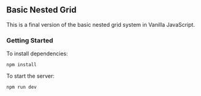 ## Basic Nested Grid

This is a final version of the basic nested grid system in Vanilla JavaScript.

### Getting Started

To install dependencies:

```
npm install
```

To start the server:

```
npm run dev
```
